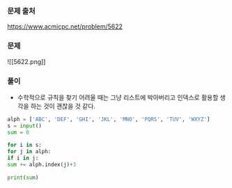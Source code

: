 
### 문제 출처
https://www.acmicpc.net/problem/5622

### 문제

![[5622.png]]
### 풀이
+ 수학적으로 규칙을 찾기 어려울 때는 그냥 리스트에 박아버리고 인덱스로 활용할 생각을 하는 것이 괜찮을 것 같다.
```python
alph = ['ABC', 'DEF', 'GHI', 'JKL', 'MNO', 'PQRS', 'TUV', 'WXYZ']  
s = input()  
sum = 0  
  
for i in s:  
for j in alph:  
if i in j:  
sum += alph.index(j)+3  
  
print(sum)
```
